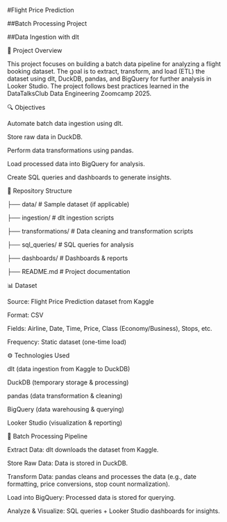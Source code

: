 #Flight Price Prediction

##Batch Processing Project

##Data Ingestion with dlt

📌 Project Overview

This project focuses on building a batch data pipeline for analyzing a flight booking dataset. The goal is to extract, transform, and load (ETL) the dataset using dlt, DuckDB, pandas, and BigQuery for further analysis in Looker Studio. The project follows best practices learned in the DataTalksClub Data Engineering Zoomcamp 2025.

🔍 Objectives

Automate batch data ingestion using dlt.

Store raw data in DuckDB.

Perform data transformations using pandas.

Load processed data into BigQuery for analysis.

Create SQL queries and dashboards to generate insights.

📂 Repository Structure

├── data/                # Sample dataset (if applicable)

├── ingestion/           # dlt ingestion scripts

├── transformations/     # Data cleaning and transformation scripts

├── sql_queries/         # SQL queries for analysis

├── dashboards/          # Dashboards & reports

├── README.md            # Project documentation

📊 Dataset

Source: Flight Price Prediction dataset from Kaggle

Format: CSV

Fields: Airline, Date, Time, Price, Class (Economy/Business), Stops, etc.

Frequency: Static dataset (one-time load)

⚙️ Technologies Used

dlt (data ingestion from Kaggle to DuckDB)

DuckDB (temporary storage & processing)

pandas (data transformation & cleaning)

BigQuery (data warehousing & querying)

Looker Studio (visualization & reporting)

🔄 Batch Processing Pipeline

Extract Data: dlt downloads the dataset from Kaggle.

Store Raw Data: Data is stored in DuckDB.

Transform Data: pandas cleans and processes the data (e.g., date formatting, price conversions, stop count normalization).

Load into BigQuery: Processed data is stored for querying.

Analyze & Visualize: SQL queries + Looker Studio dashboards for insights.
